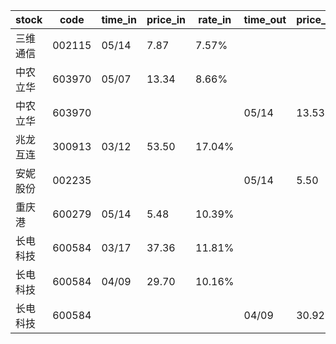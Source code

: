 |stock|code|time_in|price_in|rate_in|time_out|price_out|rate_out|person|
|---|---|---|---|---|---|---|---|---|
|三维通信|002115|05/14|7.87|7.57%||||张浩|
|中农立华|603970|05/07|13.34|8.66%||||张浩|
|中农立华|603970||||05/14|13.53|8.68%|张浩|
|兆龙互连|300913|03/12|53.50|17.04%||||张浩|
|安妮股份|002235||||05/14|5.50|7.08%|张浩|
|重庆港|600279|05/14|5.48|10.39%||||张浩|
|长电科技|600584|03/17|37.36|11.81%||||张浩|
|长电科技|600584|04/09|29.70|10.16%||||张浩|
|长电科技|600584||||04/09|30.92|10.41%|张浩|
